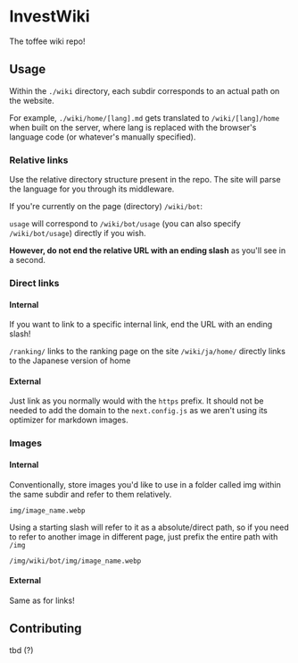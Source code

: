 # InvestWiki

The toffee wiki repo!

## Usage

Within the `./wiki` directory, each subdir corresponds to an actual path on the website.

For example, `./wiki/home/[lang].md` gets translated to `/wiki/[lang]/home` when built on the server, where lang is replaced with the browser's language code (or whatever's manually specified).

### Relative links

Use the relative directory structure present in the repo. The site will parse the language for you through its middleware.

If you're currently on the page (directory) `/wiki/bot`:

`usage` will correspond to `/wiki/bot/usage` (you can also specify `/wiki/bot/usage`) directly if you wish.

**However, do not end the relative URL with an ending slash** as you'll see in a second.

### Direct links

#### Internal

If you want to link to a specific internal link, end the URL with an ending slash!

`/ranking/` links to the ranking page on the site
`/wiki/ja/home/` directly links to the Japanese version of home

#### External

Just link as you normally would with the `https` prefix. It should not be needed to add the domain to the `next.config.js` as we aren't using its optimizer for markdown images.

### Images

#### Internal

Conventionally, store images you'd like to use in a folder called img within the same subdir and refer to them relatively.

`img/image_name.webp`

Using a starting slash will refer to it as a absolute/direct path, so if you need to refer to another image in different page, just prefix the entire path with `/img`

`/img/wiki/bot/img/image_name.webp`

#### External

Same as for links!

## Contributing

tbd (?)
